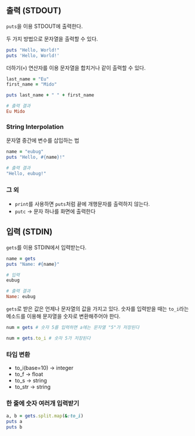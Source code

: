 
## 출력 (STDOUT)

`puts`을 이용 STDOUT에 출력한다.


두 가지 방법으로 문자열을 출력할 수 있다.
```rb
puts "Hello, World!"
puts 'Hello, World!'
```

더하기(`+`) 연산자를 이용 문자열을 합치거나 같이 출력할 수 있다.

```rb
last_name = "Eu"
first_name = "Mido"

puts last_name + " " + first_name

# 출력 결과
Eu Mido
```

### String Interpolation
문자열 중간에 변수를 삽입하는 법

```rb
name = "eubug"
puts "Hello, #{name}!"

# 출력 결과
"Hello, eubug!"
```

### 그 외
- `print`를 사용하면 `puts`처럼 끝에 개행문자를 출력하지 않는다.
- `putc` -> 문자 하나를 화면에 출력한다 

## 입력 (STDIN)

`gets`를 이용 STDIN에서 입력받는다.

```rb
name = gets
puts "Name: #{name}"

# 입력
eubug

# 출력 결과
Name: eubug
```

`gets`로 받은 값은 언제나 문자열의 값을 가지고 있다.
숫자를 입력받을 때는 `to_i`라는 메소드를 이용해 문자열을 숫자로 변환해주어야 한다.

```rb
num = gets # 숫자 5를 입력하면 a에는 문자열 "5"가 저장된다

num = gets.to_i # 숫자 5가 저장된다
```

### 타입 변환
- to\_i(base=10) -> integer
- to\_f -> float
- to\_s -> string
- to\_str -> string

### 한 줄에 숫자 여러개 입력받기
```rb
a, b = gets.split.map(&:to_i)
puts a
puts b
```
